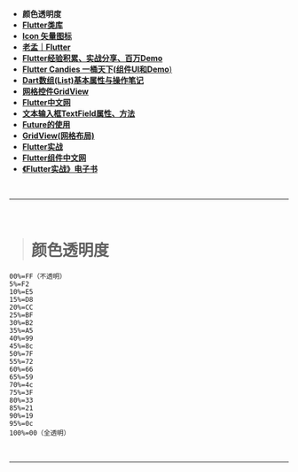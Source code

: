 
- **颜色透明度**
- [**Flutter类库**](https://pub.flutter-io.cn)
- [**Icon 矢量图标**](https://material.io/resources/icons/?icon=hdr_strong&style=baseline)
- [**老孟｜Flutter**](http://laomengit.com/flutter/widgets/widgets_structure.html)
- [**‌Flutter经验积累、实战分享、百万Demo**](https://blog.csdn.net/zl18603543572/article/details/93532582)
- [**Flutter Candies 一桶天下(组件UI和Demo**)](https://juejin.im/post/6844903986370183175#heading-29)
- [**Dart数组(List)基本属性与操作笔记**](https://juejin.cn/post/6844904190129471502)
- [**网格控件GridView**](https://blog.csdn.net/yuzhiqiang_1993/article/details/87968234)
- [**Flutter中文网**](https://book.flutterchina.club)
- [**文本输入框TextField属性、方法**](https://blog.csdn.net/yuzhiqiang_1993/article/details/88204031)
- [**Future的使用**](https://juejin.cn/post/6844903893403451405)
- [**GridView(网格布局)**](https://segmentfault.com/a/1190000019756746)
- [**Flutter实战**](https://www.bugcatt.com/archives/category/flutter/flutter-actual-combat)
- [**Flutter组件中文网**](https://flutterchina.club/widgets/material/)
- [**《Flutter实战》电子书**](https://book.flutterchina.club)



<br/>

***
<br/>


># 颜色透明度

```
00%=FF（不透明） 
5%=F2 
10%=E5 
15%=D8 
20%=CC 
25%=BF 
30%=B2 
35%=A5 
40%=99 
45%=8c 
50%=7F 
55%=72 
60%=66 
65%=59 
70%=4c 
75%=3F 
80%=33 
85%=21 
90%=19 
95%=0c 
100%=00（全透明）
```

<br/>

***
<br/>

># 
